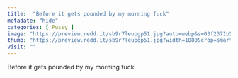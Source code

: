 ```yaml
---
title:  "Before it gets pounded by my morning fuck"
metadate: "hide"
categories: [ Pussy ]
image: "https://preview.redd.it/sb9r7leupgp51.jpg?auto=webp&s=03f2371b593c4e7a162a9acf50b5bf657ead1ba9"
thumb: "https://preview.redd.it/sb9r7leupgp51.jpg?width=1080&crop=smart&auto=webp&s=728c833f0269453626da5102f886b6861b3a018e"
visit: ""
---
```

Before it gets pounded by my morning fuck
